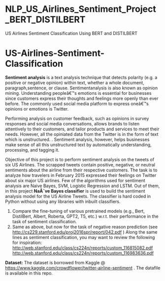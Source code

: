 # NLP_US_Airlines_Sentiment_Project_BERT_DISTILBERT
US Airlines Sentiment Classification Using BERT and DISTILBERT

# US-Airlines-Sentiment-Classification

**Sentiment analysis** is a text analysis technique that detects polarity (e.g. a positive or negative opinion) within text, whether a whole document, paragraph,sentence, or clause. Sentimentanalysis is also known as opinion mining. Understanding peopleâ€™s emotions is essential for businesses since customers express their thoughts and feelings more openly than ever before. The commonly used social media platform to express oneâ€™s opinions or emotions is Twitter.

Performing analysis on customer feedback, such as opinions in survey responses and social media conversations, allows brands to listen attentively to their customers, and tailor products and services to meet their needs. However, all the opiniated data from the Twitter is in the form of text which is unstructured. . Sentiment analysis, however, helps businesses make sense of all this unstructured text by automatically understanding, processing, and tagging it.

Objective of this project is to perform sentiment analysis on the tweets of six US Airlines. The scrapped tweets contain positive, negative, or neutral sentiments about the airline from their respective customers. The task is to analyze how travelers in February 2015 expressed their feelings on Twitter about six major US airlines. Few of the algorithms used for sentiment analysis are Naive Bayes, SVM, Logistic Regression and LSTM. Out of them, in this project **NaÃ¯ve Bayes classifier** is used to build the sentiment analysis model for the US Airline Tweets. The classifier is hard coded in Python without using any libraries with inbuilt classifiers.

1.	Compare the fine-tuning of various pretrained models (e.g., Bert, DistilBert, Albert, Roberta, GPT2, T5, etc.) w.r.t. their performance in the task of sentiment classification.
2.	Same as above, but now for the task of negative reason prediction (see http://cs229.stanford.edu/proj2016spr/report/042.pdf )
Along the same lines as sentiment classification, you may want to review the following for inspiration:
http://web.stanford.edu/class/cs224n/reports/custom_116815082.pdf
http://web.stanford.edu/class/cs224n/reports/custom_116983636.pdf


**Dataset:** The dataset is borrowed from Kaggle @ https://www.kaggle.com/crowdflower/twitter-airline-sentiment . The datafile is available in this repo.

